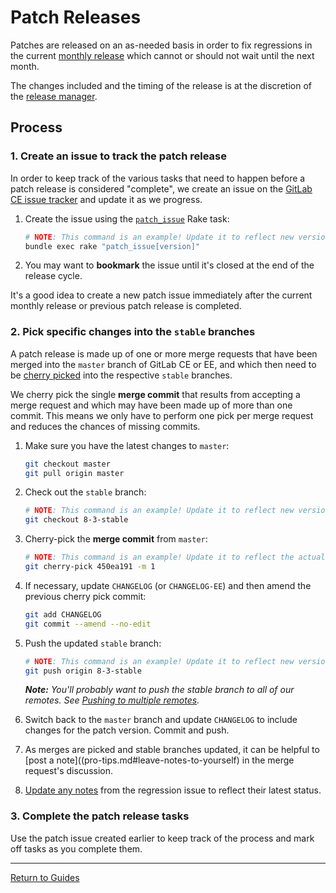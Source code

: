 # Patch Releases

Patches are released on an as-needed basis in order to fix regressions in the
current [monthly release] which cannot or should not wait until the next month.

The changes included and the timing of the release is at the discretion of the
[release manager].

## Process

### 1. Create an issue to track the patch release

In order to keep track of the various tasks that need to happen before a patch
release is considered "complete", we create an issue on the [GitLab CE issue
tracker] and update it as we progress.

1. Create the issue using the [`patch_issue`](rake-tasks.md#patch_issueversion)
   Rake task:

    ```sh
    # NOTE: This command is an example! Update it to reflect new version numbers.
    bundle exec rake "patch_issue[version]"
    ```

1. You may want to **bookmark** the issue until it's closed at the end of the
   release cycle.

It's a good idea to create a new patch issue immediately after the current
monthly release or previous patch release is completed.

### 2. Pick specific changes into the `stable` branches

A patch release is made up of one or more merge requests that have been merged
into the `master` branch of GitLab CE or EE, and which then need to be
[cherry picked] into the respective `stable` branches.

We cherry pick the single **merge commit** that results from accepting a merge
request and which may have been made up of more than one commit. This means we
only have to perform one pick per merge request and reduces the chances of
missing commits.

1. Make sure you have the latest changes to `master`:

    ```sh
    git checkout master
    git pull origin master
    ```

1. Check out the `stable` branch:

    ```sh
    # NOTE: This command is an example! Update it to reflect new version numbers.
    git checkout 8-3-stable
    ```

1. Cherry-pick the **merge commit** from `master`:

    ```sh
    # NOTE: This command is an example! Update it to reflect the actual SHA.
    git cherry-pick 450ea191 -m 1
    ```

1. If necessary, update `CHANGELOG` (or `CHANGELOG-EE`) and then amend the
   previous cherry pick commit:

    ```sh
    git add CHANGELOG
    git commit --amend --no-edit
    ```

1. Push the updated `stable` branch:

    ```sh
    # NOTE: This command is an example! Update it to reflect new version numbers.
    git push origin 8-3-stable
    ```

    _**Note:** You'll probably want to push the stable branch to all of our
    remotes. See [Pushing to multiple remotes](push-to-multiple-remotes.md)._

1. Switch back to the `master` branch and update `CHANGELOG` to include changes
   for the patch version. Commit and push.

1. As merges are picked and stable branches updated, it can be helpful to
   [post a note]((pro-tips.md#leave-notes-to-yourself) in the merge request's
   discussion.

1. [Update any notes](pro-tips.md#update-the-regression-issue) from the
   regression issue to reflect their latest status.

### 3. Complete the patch release tasks

Use the patch issue created earlier to keep track of the process and mark off
tasks as you complete them.

[monthly release]: monthly.md
[release manager]: release-manager.md
[GitLab CE issue tracker]: https://gitlab.com/gitlab-org/gitlab-ce/issues
[cherry picked]: pro-tips.md#add-a-git-cherry-pick-alias

---

[Return to Guides](../README.md#guides)
